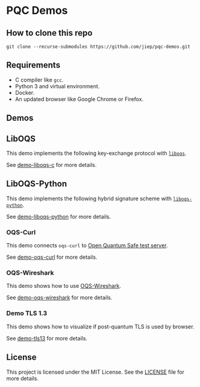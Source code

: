 # PQC Demos

## How to clone this repo

```
git clone --recurse-submodules https://github.com/jiep/pqc-demos.git
```

## Requirements

* C compiler like `gcc`.
* Python 3 and virtual environment.
* Docker.
* An updated browser like Google Chrome or Firefox.

## Demos

## LibOQS

This demo implements the following key-exchange protocol with [`liboqs`](https://github.com/open-quantum-safe/liboqs).

See [demo-liboqs-c](./demo-liboqs-c/) for more details.

## LibOQS-Python

This demo implements the following hybrid signature scheme with [`liboqs-python`](https://github.com/open-quantum-safe/liboqs).

See [demo-liboqs-python](./demo-liboqs-python/) for more details.

### OQS-Curl

This demo connects `oqs-curl` to [Open Quantum Safe test server](https://test.openquantumsafe.org).

See [demo-oqs-curl](./demo-oqs-curl/) for more details.

### OQS-Wireshark

This demo shows how to use [OQS-Wireshark](https://github.com/open-quantum-safe/oqs-demos/blob/main/wireshark/README.md).

See [demo-oqs-wireshark](./demo-oqs-wireshark/) for more details.

### Demo TLS 1.3

This demo shows how to visualize if post-quantum TLS is used by browser.

See [demo-tls13](./demo-tls13/) for more details.

## License

This project is licensed under the MIT License. See the [LICENSE](LICENSE) file for more details.
